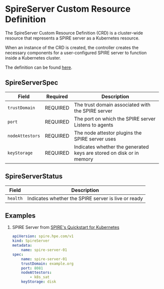 # SpireServer Custom Resource Definition

The SpireServer Custom Resource Definition (CRD) is a cluster-wide resource that represents a SPIRE server as a Kubernetes resource. 

When an instance of the CRD is created, the controller creates the necessary components for a user-configured SPIRE server to function inside a Kubernetes cluster.  

The definition can be found [here](../api/v1/spireserver_types.go).

## SpireServerSpec
| Field | Required | Description |
| ----- | -------- | ----------- |
| `trustDomain`         | REQUIRED | The trust domain associated with the SPIRE server |
| `port`                | REQUIRED | The port on which the SPIRE server Listens to agents |
| `nodeAttestors`       | REQUIRED | The node attestor plugins the SPIRE server uses |
| `keyStorage` | REQUIRED | Indicates whether the generated keys are stored on disk or in memory |

## SpireServerStatus
 Field | Description |
| ----- | ----------- |
| `health` | Indicates whether the SPIRE server is live or ready |

## Examples
1. SPIRE Server from [SPIRE's Quickstart for Kubernetes](https://spiffe.io/docs/latest/try/getting-started-k8s/)

    ```yaml
    apiVersion: spire.hpe.com/v1
    kind: SpireServer
    metadata:
        name: spire-server-01
    spec:
        name: spire-server-01
        trustDomain: example.org
        port: 8081
        nodeAttestors: 
            - k8s_sat
        keyStorage: disk
    ```